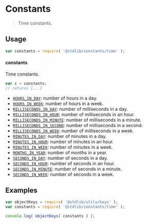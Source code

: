 <!--

@license Apache-2.0

Copyright (c) 2018 The Stdlib Authors.

Licensed under the Apache License, Version 2.0 (the "License");
you may not use this file except in compliance with the License.
You may obtain a copy of the License at

   http://www.apache.org/licenses/LICENSE-2.0

Unless required by applicable law or agreed to in writing, software
distributed under the License is distributed on an "AS IS" BASIS,
WITHOUT WARRANTIES OR CONDITIONS OF ANY KIND, either express or implied.
See the License for the specific language governing permissions and
limitations under the License.

-->

# Constants

> Time constants.

<section class="usage">

## Usage

```javascript
var constants = require( '@stdlib/constants/time' );
```

#### constants

Time constants.

```javascript
var c = constants;
// returns {...}
```

<!-- <toc pattern="*"> -->

<div class="namespace-toc">

-   <span class="signature">[`HOURS_IN_DAY`][@stdlib/constants/time/hours-in-day]</span><span class="delimiter">: </span><span class="description">number of hours in a day.</span>
-   <span class="signature">[`HOURS_IN_WEEK`][@stdlib/constants/time/hours-in-week]</span><span class="delimiter">: </span><span class="description">number of hours in a week.</span>
-   <span class="signature">[`MILLISECONDS_IN_DAY`][@stdlib/constants/time/milliseconds-in-day]</span><span class="delimiter">: </span><span class="description">number of milliseconds in a day.</span>
-   <span class="signature">[`MILLISECONDS_IN_HOUR`][@stdlib/constants/time/milliseconds-in-hour]</span><span class="delimiter">: </span><span class="description">number of milliseconds in an hour.</span>
-   <span class="signature">[`MILLISECONDS_IN_MINUTE`][@stdlib/constants/time/milliseconds-in-minute]</span><span class="delimiter">: </span><span class="description">number of milliseconds in a minute.</span>
-   <span class="signature">[`MILLISECONDS_IN_SECOND`][@stdlib/constants/time/milliseconds-in-second]</span><span class="delimiter">: </span><span class="description">number of milliseconds in a second.</span>
-   <span class="signature">[`MILLISECONDS_IN_WEEK`][@stdlib/constants/time/milliseconds-in-week]</span><span class="delimiter">: </span><span class="description">number of milliseconds in a week.</span>
-   <span class="signature">[`MINUTES_IN_DAY`][@stdlib/constants/time/minutes-in-day]</span><span class="delimiter">: </span><span class="description">number of minutes in a day.</span>
-   <span class="signature">[`MINUTES_IN_HOUR`][@stdlib/constants/time/minutes-in-hour]</span><span class="delimiter">: </span><span class="description">number of minutes in an hour.</span>
-   <span class="signature">[`MINUTES_IN_WEEK`][@stdlib/constants/time/minutes-in-week]</span><span class="delimiter">: </span><span class="description">number of minutes in a week.</span>
-   <span class="signature">[`MONTHS_IN_YEAR`][@stdlib/constants/time/months-in-year]</span><span class="delimiter">: </span><span class="description">number of months in a year.</span>
-   <span class="signature">[`SECONDS_IN_DAY`][@stdlib/constants/time/seconds-in-day]</span><span class="delimiter">: </span><span class="description">number of seconds in a day.</span>
-   <span class="signature">[`SECONDS_IN_HOUR`][@stdlib/constants/time/seconds-in-hour]</span><span class="delimiter">: </span><span class="description">number of seconds in an hour.</span>
-   <span class="signature">[`SECONDS_IN_MINUTE`][@stdlib/constants/time/seconds-in-minute]</span><span class="delimiter">: </span><span class="description">number of seconds in a minute.</span>
-   <span class="signature">[`SECONDS_IN_WEEK`][@stdlib/constants/time/seconds-in-week]</span><span class="delimiter">: </span><span class="description">number of seconds in a week.</span>

</div>

<!-- </toc> -->

</section>

<!-- /.usage -->

<section class="examples">

## Examples

<!-- TODO: better examples -->

<!-- eslint no-undef: "error" -->

```javascript
var objectKeys = require( '@stdlib/utils/keys' );
var constants = require( '@stdlib/constants/time' );

console.log( objectKeys( constants ) );
```

</section>

<!-- /.examples -->

<section class="links">

<!-- <toc-links> -->

[@stdlib/constants/time/hours-in-day]: https://www.npmjs.com/package/@stdlib/constants/tree/main/time/hours-in-day

[@stdlib/constants/time/hours-in-week]: https://www.npmjs.com/package/@stdlib/constants/tree/main/time/hours-in-week

[@stdlib/constants/time/milliseconds-in-day]: https://www.npmjs.com/package/@stdlib/constants/tree/main/time/milliseconds-in-day

[@stdlib/constants/time/milliseconds-in-hour]: https://www.npmjs.com/package/@stdlib/constants/tree/main/time/milliseconds-in-hour

[@stdlib/constants/time/milliseconds-in-minute]: https://www.npmjs.com/package/@stdlib/constants/tree/main/time/milliseconds-in-minute

[@stdlib/constants/time/milliseconds-in-second]: https://www.npmjs.com/package/@stdlib/constants/tree/main/time/milliseconds-in-second

[@stdlib/constants/time/milliseconds-in-week]: https://www.npmjs.com/package/@stdlib/constants/tree/main/time/milliseconds-in-week

[@stdlib/constants/time/minutes-in-day]: https://www.npmjs.com/package/@stdlib/constants/tree/main/time/minutes-in-day

[@stdlib/constants/time/minutes-in-hour]: https://www.npmjs.com/package/@stdlib/constants/tree/main/time/minutes-in-hour

[@stdlib/constants/time/minutes-in-week]: https://www.npmjs.com/package/@stdlib/constants/tree/main/time/minutes-in-week

[@stdlib/constants/time/months-in-year]: https://www.npmjs.com/package/@stdlib/constants/tree/main/time/months-in-year

[@stdlib/constants/time/seconds-in-day]: https://www.npmjs.com/package/@stdlib/constants/tree/main/time/seconds-in-day

[@stdlib/constants/time/seconds-in-hour]: https://www.npmjs.com/package/@stdlib/constants/tree/main/time/seconds-in-hour

[@stdlib/constants/time/seconds-in-minute]: https://www.npmjs.com/package/@stdlib/constants/tree/main/time/seconds-in-minute

[@stdlib/constants/time/seconds-in-week]: https://www.npmjs.com/package/@stdlib/constants/tree/main/time/seconds-in-week

<!-- </toc-links> -->

</section>

<!-- /.links -->
